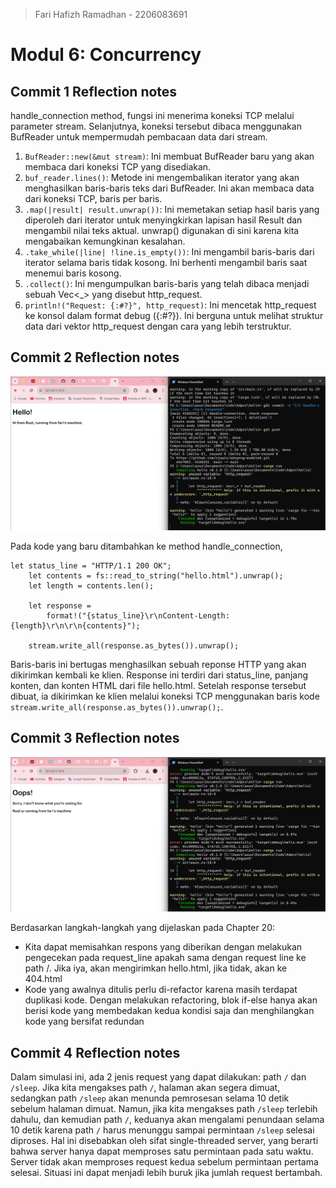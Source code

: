 > Fari Hafizh Ramadhan - 2206083691

# Modul 6: Concurrency

## Commit 1 Reflection notes

handle_connection method, fungsi ini menerima koneksi TCP melalui parameter stream. Selanjutnya, koneksi tersebut dibaca menggunakan BufReader untuk mempermudah pembacaan data dari stream.

1. `BufReader::new(&mut stream)`: Ini membuat BufReader baru yang akan membaca dari koneksi TCP yang disediakan.
2. `buf_reader.lines()`: Metode ini mengembalikan iterator yang akan menghasilkan baris-baris teks dari BufReader. Ini akan membaca data dari koneksi TCP, baris per baris.
3. `.map(|result| result.unwrap())`: Ini memetakan setiap hasil baris yang diperoleh dari iterator untuk menyingkirkan lapisan hasil Result dan mengambil nilai teks aktual. unwrap() digunakan di sini karena kita mengabaikan kemungkinan kesalahan.
4. `.take_while(|line| !line.is_empty())`: Ini mengambil baris-baris dari iterator selama baris tidak kosong. Ini berhenti mengambil baris saat menemui baris kosong.
5. `.collect()`: Ini mengumpulkan baris-baris yang telah dibaca menjadi sebuah Vec<_> yang disebut http_request.
6. `println!("Request: {:#?}", http_request)`: Ini mencetak http_request ke konsol dalam format debug ({:#?}). Ini berguna untuk melihat struktur data dari vektor http_request dengan cara yang lebih terstruktur.

## Commit 2 Reflection notes
![Commit 2 screen capture](/img/commit2.png) 

Pada kode yang baru ditambahkan ke method handle_connection,

```
let status_line = "HTTP/1.1 200 OK"; 
    let contents = fs::read_to_string("hello.html").unwrap(); 
    let length = contents.len(); 
 
    let response = 
        format!("{status_line}\r\nContent-Length: 
{length}\r\n\r\n{contents}"); 
 
    stream.write_all(response.as_bytes()).unwrap();
```
Baris-baris ini bertugas menghasilkan sebuah reponse HTTP yang akan dikirimkan kembali ke klien. Response ini terdiri dari status_line, panjang konten, dan konten HTML dari file hello.html. Setelah response tersebut dibuat, ia dikirimkan ke klien melalui koneksi TCP menggunakan baris kode `stream.write_all(response.as_bytes()).unwrap();`.

## Commit 3 Reflection notes
![Commit 3 screen capture](/img/commit3.png) 

Berdasarkan langkah-langkah yang dijelaskan pada Chapter 20:

- Kita dapat memisahkan respons yang diberikan dengan melakukan pengecekan pada request_line apakah sama dengan request line ke path /. Jika iya, akan mengirimkan hello.html, jika tidak, akan ke 404.html
- Kode yang awalnya ditulis perlu di-refactor karena masih terdapat duplikasi kode. Dengan melakukan refactoring, blok if-else hanya akan berisi kode yang membedakan kedua kondisi saja dan menghilangkan kode yang bersifat redundan

## Commit 4 Reflection notes
Dalam simulasi ini, ada 2 jenis request yang dapat dilakukan: path `/` dan `/sleep`. Jika kita mengakses path `/`, 
halaman akan segera dimuat, sedangkan path `/sleep` akan menunda pemrosesan selama 10 detik sebelum halaman dimuat. Namun, 
jika kita mengakses path `/sleep` terlebih dahulu, dan kemudian path `/`, keduanya akan mengalami penundaan selama 10 detik 
karena path `/` harus menunggu sampai permintaan `/sleep` selesai diproses. Hal ini disebabkan oleh sifat single-threaded 
server, yang berarti bahwa server hanya dapat memproses satu permintaan pada satu waktu. Server tidak akan memproses 
request kedua sebelum permintaan pertama selesai. Situasi ini dapat menjadi lebih buruk jika jumlah request bertambah.